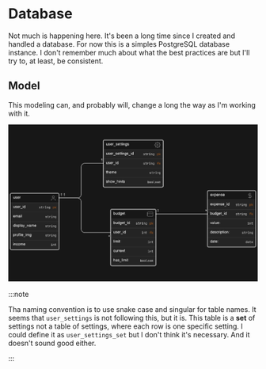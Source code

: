 # Database

Not much is happening here. It's been a long time since I created and handled a database.
For now this is a simples PostgreSQL database instance. I don't remember much about what the best practices are but I'll try to, at least, be consistent.

## Model

This modeling can, and probably will, change a long the way as I'm working with it.

![Etcetera database model](../assets/database_model.png)

:::note

Tha naming convention is to use snake case and singular for table names. It seems that `user_settings` is not following this, but it is. This table is a **set** of settings not a table of settings, where each row is one specific setting. I could define it as `user_settings_set` but I don't think it's necessary. And it doesn't sound good either.

:::